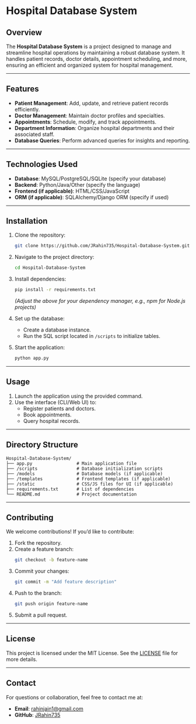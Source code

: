 # Hospital Database System  

## Overview  
The **Hospital Database System** is a project designed to manage and streamline hospital operations by maintaining a robust database system. It handles patient records, doctor details, appointment scheduling, and more, ensuring an efficient and organized system for hospital management.  

---

## Features  
- **Patient Management**: Add, update, and retrieve patient records efficiently.  
- **Doctor Management**: Maintain doctor profiles and specialties.  
- **Appointments**: Schedule, modify, and track appointments.  
- **Department Information**: Organize hospital departments and their associated staff.  
- **Database Queries**: Perform advanced queries for insights and reporting.  

---

## Technologies Used  
- **Database**: MySQL/PostgreSQL/SQLite (specify your database)  
- **Backend**: Python/Java/Other (specify the language)  
- **Frontend (if applicable)**: HTML/CSS/JavaScript  
- **ORM (if applicable)**: SQLAlchemy/Django ORM (specify if used)  

---

## Installation  
1. Clone the repository:  
   ```bash  
   git clone https://github.com/JRahin735/Hospital-Database-System.git  
   ```  

2. Navigate to the project directory:  
   ```bash  
   cd Hospital-Database-System  
   ```  

3. Install dependencies:  
   ```bash  
   pip install -r requirements.txt  
   ```  
   *(Adjust the above for your dependency manager, e.g., npm for Node.js projects)*  

4. Set up the database:  
   - Create a database instance.  
   - Run the SQL script located in `/scripts` to initialize tables.  

5. Start the application:  
   ```bash  
   python app.py  
   ```  

---

## Usage  
1. Launch the application using the provided command.  
2. Use the interface (CLI/Web UI) to:  
   - Register patients and doctors.  
   - Book appointments.  
   - Query hospital records.  

---

## Directory Structure  
```plaintext  
Hospital-Database-System/  
├── app.py                 # Main application file  
├── /scripts               # Database initialization scripts  
├── /models                # Database models (if applicable)  
├── /templates             # Frontend templates (if applicable)  
├── /static                # CSS/JS files for UI (if applicable)  
├── requirements.txt       # List of dependencies  
└── README.md              # Project documentation  
```  

---

## Contributing  
We welcome contributions! If you’d like to contribute:  
1. Fork the repository.  
2. Create a feature branch:  
   ```bash  
   git checkout -b feature-name  
   ```  
3. Commit your changes:  
   ```bash  
   git commit -m "Add feature description"  
   ```  
4. Push to the branch:  
   ```bash  
   git push origin feature-name  
   ```  
5. Submit a pull request.  

---

## License  
This project is licensed under the MIT License. See the [LICENSE](./LICENSE) file for more details.  

---

## Contact  
For questions or collaboration, feel free to contact me at:  
- **Email**: [rahinjain1@gmail.com](mailto:rahinjain1@gmail.com)  
- **GitHub**: [JRahin735](https://github.com/JRahin735)  
